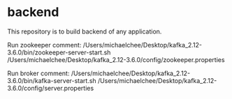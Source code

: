 # backend
This repository is to build backend of any application.


Run zookeeper comment: /Users/michaelchee/Desktop/kafka_2.12-3.6.0/bin/zookeeper-server-start.sh /Users/michaelchee/Desktop/kafka_2.12-3.6.0/config/zookeeper.properties

Run broker comment: /Users/michaelchee/Desktop/kafka_2.12-3.6.0/bin/kafka-server-start.sh /Users/michaelchee/Desktop/kafka_2.12-3.6.0/config/server.properties
